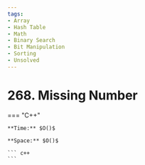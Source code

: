 ```yaml
---
tags:
- Array
- Hash Table
- Math
- Binary Search
- Bit Manipulation
- Sorting
- Unsolved
---
```



# 268. Missing Number

=== "C++"

    **Time:** $O()$

    **Space:** $O()$

    ``` c++
    ```